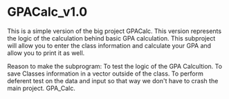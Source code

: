 # GPACalc_v1.0
This is a simple version of the big project GPACalc. This version represents the logic of the calculation behind basic GPA calculation.
This subproject will allow you to enter the class information and calculate your GPA and allow you to print it as well.

Reason to make the subprogram:
To test the logic of the GPA Calcultion. 
To save Classes information in a vector outside of the class. 
To perform deferent test on the data and input so that way we don't have to crash the main 
project. GPA_Calc. 
